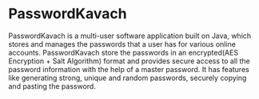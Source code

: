 # PasswordKavach
PasswordKavach is a multi-user software application built on Java, which stores and manages the passwords that
a user has for various online accounts. PasswordKavach store the passwords in an encrypted(AES Encryption +
Salt Algorithm) format and provides secure access to all the password information with the help of a master
password. It has features like generating strong, unique and random passwords, securely copying and pasting the
password.
